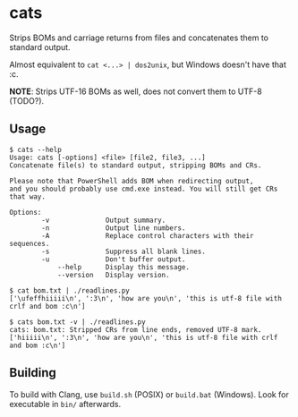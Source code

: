 # cats

Strips BOMs and carriage returns from files and concatenates them to
standard output.

Almost equivalent to `cat <...> | dos2unix`, but Windows doesn't have
that :c.

**NOTE**: Strips UTF-16 BOMs as well, does not convert them to UTF-8 (TODO?).

## Usage

```console
$ cats --help
Usage: cats [-options] <file> [file2, file3, ...]
Concatenate file(s) to standard output, stripping BOMs and CRs.

Please note that PowerShell adds BOM when redirecting output,
and you should probably use cmd.exe instead. You will still get CRs that way.

Options:
        -v              Output summary.
        -n              Output line numbers.
        -A              Replace control characters with their sequences.
        -s              Suppress all blank lines.
        -u              Don't buffer output.
            --help      Display this message.
            --version   Display version.
```

```console
$ cat bom.txt | ./readlines.py
['\ufeffhiiiii\n', ':3\n', 'how are you\n', 'this is utf-8 file with crlf and bom :c\n']

$ cats bom.txt -v | ./readlines.py
cats: bom.txt: Stripped CRs from line ends, removed UTF-8 mark.
['hiiiii\n', ':3\n', 'how are you\n', 'this is utf-8 file with crlf and bom :c\n']
```

## Building

To build with Clang, use `build.sh` (POSIX) or `build.bat` (Windows).
Look for executable in `bin/` afterwards.


